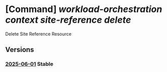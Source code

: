 # [Command] _workload-orchestration context site-reference delete_

Delete Site Reference Resource

## Versions

### [2025-06-01](/Resources/mgmt-plane/L3N1YnNjcmlwdGlvbnMve30vcmVzb3VyY2Vncm91cHMve30vcHJvdmlkZXJzL21pY3Jvc29mdC5lZGdlL2NvbnRleHRzL3t9L3NpdGVyZWZlcmVuY2VzL3t9/2025-06-01.xml) **Stable**

<!-- mgmt-plane /subscriptions/{}/resourcegroups/{}/providers/microsoft.edge/contexts/{}/sitereferences/{} 2025-06-01 -->
